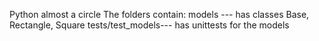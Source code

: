 Python almost a circle
The folders contain:
models --- has classes Base, Rectangle, Square
tests/test_models--- has unittests for the models
